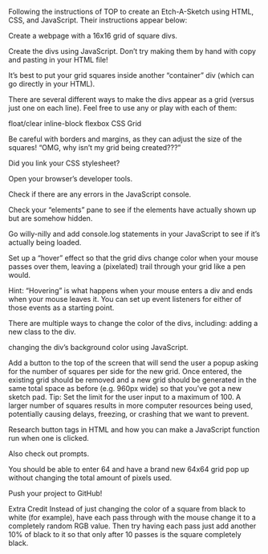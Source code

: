 Following the instructions of TOP to create an Etch-A-Sketch using HTML, CSS, and JavaScript.  Their instructions appear below:

Create a webpage with a 16x16 grid of square divs.

Create the divs using JavaScript. Don’t try making them by hand with copy and pasting in your HTML file!

It’s best to put your grid squares inside another “container” div (which can go directly in your HTML).

There are several different ways to make the divs appear as a grid (versus just one on each line). Feel free to use any or play with each of them:

float/clear
inline-block
flexbox
CSS Grid

Be careful with borders and margins, as they can adjust the size of the squares!
“OMG, why isn’t my grid being created???”

Did you link your CSS stylesheet?

Open your browser’s developer tools.

Check if there are any errors in the JavaScript console.

Check your “elements” pane to see if the elements have actually shown up but are somehow hidden.

Go willy-nilly and add console.log statements in your JavaScript to see if it’s actually being loaded.

Set up a “hover” effect so that the grid divs change color when your mouse passes over them, leaving a (pixelated) trail through your grid like a pen would.

Hint: “Hovering” is what happens when your mouse enters a div and ends when your mouse leaves it. You can set up event listeners for either of those events as a starting point.

There are multiple ways to change the color of the divs, including:
adding a new class to the div.

changing the div’s background color using JavaScript.

Add a button to the top of the screen that will send the user a popup asking for the number of squares per side for the new grid. Once entered, the existing grid should be removed and a new grid should be generated in the same total space as before (e.g. 960px wide) so that you’ve got a new sketch pad. Tip: Set the limit for the user input to a maximum of 100. A larger number of squares results in more computer resources being used, potentially causing delays, freezing, or crashing that we want to prevent.

Research button tags in HTML and how you can make a JavaScript function run when one is clicked.

Also check out prompts.

You should be able to enter 64 and have a brand new 64x64 grid pop up without changing the total amount of pixels used.

Push your project to GitHub!

Extra Credit
Instead of just changing the color of a square from black to white (for example), have each pass through with the mouse change it to a completely random RGB value. Then try having each pass just add another 10% of black to it so that only after 10 passes is the square completely black.